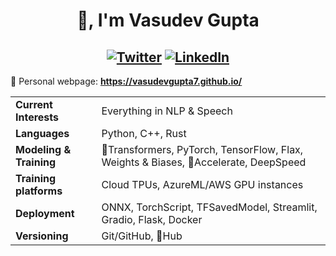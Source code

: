 <h1 align="center">👋, I'm Vasudev Gupta</h1>

<h2 align="center">
  <a href="https://twitter.com/7vasudevgupta" target="_blank"><img alt="Twitter" src="https://img.shields.io/badge/twitter-%231DA1F2.svg?&style=for-the-badge&logo=twitter&logoColor=white" /></a>
  <a href="https://www.linkedin.com/in/vasudevgupta7/" target="_blank"><img alt="LinkedIn" src="https://img.shields.io/badge/linkedin-%230077B5.svg?&style=for-the-badge&logo=linkedin&logoColor=white" /></a>
</h2>

🔗 Personal webpage: **https://vasudevgupta7.github.io/**

|                            |                                                                                      |
|----------------------------|--------------------------------------------------------------------------------------|
| **Current Interests**      | Everything in NLP & Speech                                                           |
| **Languages**              | Python, C++, Rust                                                                    |
| **Modeling & Training**    | 🤗Transformers, PyTorch, TensorFlow, Flax, Weights & Biases, 🤗Accelerate, DeepSpeed |
| **Training platforms**     | Cloud TPUs, AzureML/AWS GPU instances                                                |
| **Deployment**             | ONNX, TorchScript, TFSavedModel, Streamlit, Gradio, Flask, Docker                    |
| **Versioning**             | Git/GitHub, 🤗Hub                                                                    |

<!-- <p align="left"><img align="left" src="https://github-readme-stats.vercel.app/api/top-langs/?username=vasudevgupta7&layout=compact&hide=html" alt="vasudevgupta7" /></p>

<p>&nbsp;<img align="center" src="https://github-readme-stats.vercel.app/api?username=vasudevgupta7&show_icons=true" alt="vasudevgupta7" /></p>
 -->
